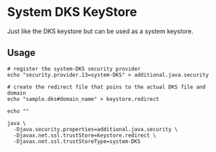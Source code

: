 System DKS KeyStore
===================

Just like the DKS keystore but can be used as a system keystore.

Usage
-----

```
# register the system-DKS security provider
echo "security.provider.13=system-DKS" > additional.java.security

# create the redirect file that poins to the actual DKS file and domain
echo "sample.dks#domain_name" > keystore.redirect

echo ""

java \
  -Djava.security.properties=additional.java.security \
  -Djavax.net.ssl.trustStore=keystore.redirect \
  -Djavax.net.ssl.trustStoreType=system-DKS
```


